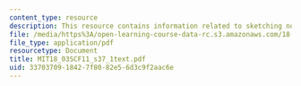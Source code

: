 ```yaml
---
content_type: resource
description: This resource contains information related to sketching non linear systems.
file: /media/https%3A/open-learning-course-data-rc.s3.amazonaws.com/18-03sc-differential-equations-fall-2011/3370370918427f8082e56d3c9f2aac6e_MIT18_03SCF11_s37_1text.pdf
file_type: application/pdf
resourcetype: Document
title: MIT18_03SCF11_s37_1text.pdf
uid: 33703709-1842-7f80-82e5-6d3c9f2aac6e
---
```

